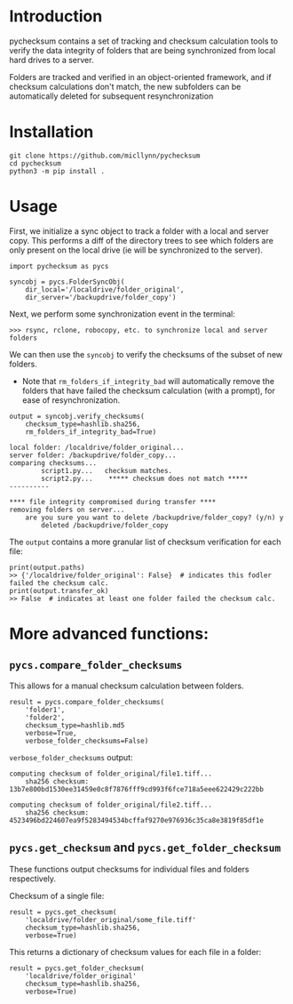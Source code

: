 # Introduction

pychecksum contains a set of tracking and checksum calculation tools to
verify the data integrity of folders that are being synchronized from local
hard drives to a server.

Folders are tracked and verified in an object-oriented framework,
and if checksum calculations don't match, the new subfolders
can be automatically deleted for subsequent resynchronization

# Installation
```python3
git clone https://github.com/micllynn/pychecksum
cd pychecksum
python3 -m pip install .
```

# Usage
First, we initialize a sync object to track a folder with a local and server copy.
This performs a diff of the directory trees to see which folders are only
present on the local drive (ie will be synchronized to the server).
```python3
import pychecksum as pycs

syncobj = pycs.FolderSyncObj(
	dir_local='/localdrive/folder_original',
	dir_server='/backupdrive/folder_copy')
```

Next, we perform some synchronization event in the terminal:
```
>>> rsync, rclone, robocopy, etc. to synchronize local and server folders
```

We can then use the `syncobj` to verify the checksums of the subset of new folders.
- Note that `rm_folders_if_integrity_bad` will automatically remove the folders that
have failed the checksum calculation (with a prompt), for ease of resynchronization.
```python3
output = syncobj.verify_checksums(
	checksum_type=hashlib.sha256,
	rm_folders_if_integrity_bad=True)
```

```
local folder: /localdrive/folder_original...
server folder: /backupdrive/folder_copy...
comparing checksums...
        script1.py...	checksum matches.
        script2.py...	 ***** checksum does not match ***** 
----------

**** file integrity compromised during transfer **** 
removing folders on server...
	are you sure you want to delete /backupdrive/folder_copy? (y/n) y
		deleted /backupdrive/folder_copy

```

The `output` contains a more granular list of checksum verification for each file:
```
print(output.paths)
>> {'/localdrive/folder_original': False}  # indicates this fodler failed the checksum calc.
print(output.transfer_ok)
>> False  # indicates at least one folder failed the checksum calc.
```

# More advanced functions:
## `pycs.compare_folder_checksums`
This allows for a manual checksum calculation between folders.

```python3
result = pycs.compare_folder_checksums(
	'folder1',
	'folder2',
	checksum_type=hashlib.md5	
	verbose=True,
	verbose_folder_checksums=False)
```

`verbose_folder_checksums` output:
```
computing checksum of folder_original/file1.tiff...
	sha256 checksum: 13b7e800bd1530ee31459e0c8f7876fff9cd993f6fce718a5eee622429c222bb

computing checksum of folder_original/file2.tiff...
	sha256 checksum: 4523496bd224607ea9f5283494534bcffaf9270e976936c35ca8e3819f85df1e
```

## `pycs.get_checksum` and `pycs.get_folder_checksum`
These functions output checksums for individual files and folders respectively.

Checksum of a single file:
```python3
result = pycs.get_checksum(
	'localdrive/folder_original/some_file.tiff'
	checksum_type=hashlib.sha256,
	verbose=True)
```

This returns a dictionary of checksum values for each file in a folder:
```python3
result = pycs.get_folder_checksum(
	'localdrive/folder_original'
	checksum_type=hashlib.sha256,
	verbose=True)
```
